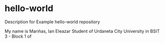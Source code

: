 # hello-world
Description for Example hello-world repository

My name is Mariñas, Ian Eleazar Student of Urdaneta City University in BSIT 3 - Block 1 of
